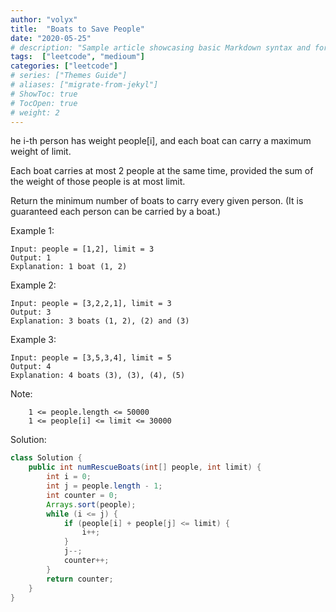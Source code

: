 ```yaml
---
author: "volyx"
title:  "Boats to Save People"
date: "2020-05-25"
# description: "Sample article showcasing basic Markdown syntax and formatting for HTML elements."
tags:  ["leetcode", "medioum"]
categories: ["leetcode"]
# series: ["Themes Guide"]
# aliases: ["migrate-from-jekyl"]
# ShowToc: true
# TocOpen: true
# weight: 2
---
```


he i-th person has weight people[i], and each boat can carry a maximum weight of limit.

Each boat carries at most 2 people at the same time, provided the sum of the weight of those people is at most limit.

Return the minimum number of boats to carry every given person.  (It is guaranteed each person can be carried by a boat.)

Example 1:

```
Input: people = [1,2], limit = 3
Output: 1
Explanation: 1 boat (1, 2)
```

Example 2:
```
Input: people = [3,2,2,1], limit = 3
Output: 3
Explanation: 3 boats (1, 2), (2) and (3)
```

Example 3:
```
Input: people = [3,5,3,4], limit = 5
Output: 4
Explanation: 4 boats (3), (3), (4), (5)
```

Note:
```
    1 <= people.length <= 50000
    1 <= people[i] <= limit <= 30000
```

Solution:

```java
class Solution {
    public int numRescueBoats(int[] people, int limit) {
        int i = 0;
        int j = people.length - 1;
        int counter = 0;
        Arrays.sort(people);
        while (i <= j) {
            if (people[i] + people[j] <= limit) {
                i++;
            }
            j--;
            counter++;
        }
        return counter;
    }
}
